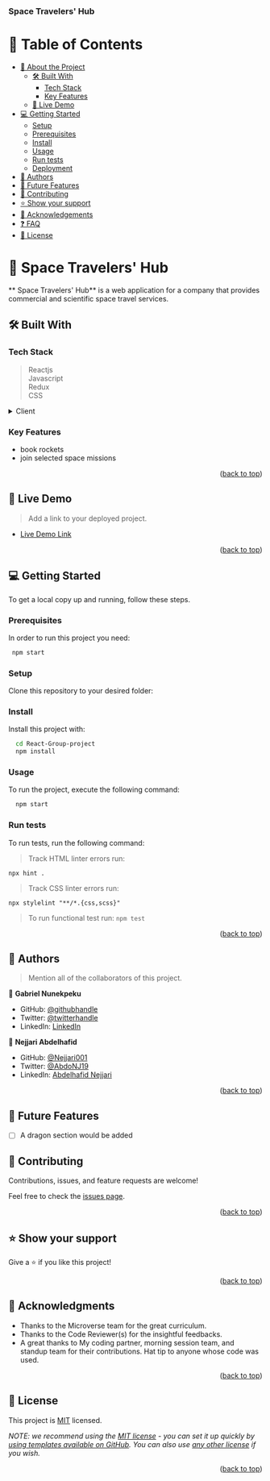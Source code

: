 <a name="readme-top"></a>

<!--
HOW TO USE:
This is an example of how you may give instructions on setting up your project locally.

Modify this file to match your project and remove sections that don't apply.

REQUIRED SECTIONS:
- Table of Contents
- About the Project
  - Built With
  - Live Demo
- Getting Started
- Authors
- Future Features
- Contributing
- Show your support
- Acknowledgements
- License

After you're finished please remove all the comments and instructions!
-->



# <h3><b>Space Travelers' Hub</b></h3>

</div>

<!-- TABLE OF CONTENTS -->

# 📗 Table of Contents

- [📖 About the Project](#about-project)
  - [🛠 Built With](#built-with)
    - [Tech Stack](#tech-stack)
    - [Key Features](#key-features)
  - [🚀 Live Demo](#live-demo)
- [💻 Getting Started](#getting-started)
  - [Setup](#setup)
  - [Prerequisites](#prerequisites)
  - [Install](#install)
  - [Usage](#usage)
  - [Run tests](#run-tests)
  - [Deployment](#triangular_flag_on_post-deployment)
- [👥 Authors](#authors)
- [🔭 Future Features](#future-features)
- [🤝 Contributing](#contributing)
- [⭐️ Show your support](#support)
- [🙏 Acknowledgements](#acknowledgements)
- [❓ FAQ](#faq)
- [📝 License](#license)

<!-- PROJECT DESCRIPTION -->

# 📖 Space Travelers' Hub <a name="about-project"></a>


** Space Travelers' Hub** is  a web application for a company that provides commercial and scientific space travel services.

## 🛠 Built With <a name="built-with"></a>

### Tech Stack <a name="tech-stack"></a>

> Reactjs<br>
> Javascript<br>
> Redux <br>
> CSS

<details>
  <summary>Client</summary>
  <ul>
    <li><a href="https://reactjs.org/">React.js</a></li>
  </ul>
</details>

<!-- Features -->

### Key Features <a name="key-features"></a>
- book rockets
- join selected space missions

<p align="right">(<a href="#readme-top">back to top</a>)</p>

<!-- LIVE DEMO -->

## 🚀 Live Demo <a name="live-demo"></a>

> Add a link to your deployed project.

- [Live Demo Link](https://yourdeployedapplicationlink.com)

<p align="right">(<a href="#readme-top">back to top</a>)</p>

<!-- GETTING STARTED -->

## 💻 Getting Started <a name="getting-started"></a>


To get a local copy up and running, follow these steps.

### Prerequisites

In order to run this project you need:

```sh
 npm start
```

### Setup

Clone this repository to your desired folder:

<!--
Example commands:

```sh
  cd my-folder
  git clone https://github.com/nunegabriel/React-Group-Project.git
```
--->

### Install

Install this project with:


```sh
  cd React-Group-project
  npm install
```


### Usage

To run the project, execute the following command:



```sh
  npm start
```


### Run tests

To run tests, run the following command:

> Track HTML linter errors run:

``` npx hint . ```
> Track CSS linter errors run:

``` npx stylelint "**/*.{css,scss}" ```

> To run functional test run:
``` npm test ```

<p align="right">(<a href="#readme-top">back to top</a>)</p>

<!-- AUTHORS -->

## 👥 Authors <a name="authors"></a>

> Mention all of the collaborators of this project.

👤 **Gabriel Nunekpeku**

- GitHub: [@githubhandle](https://github.com/nunegabriel)
- Twitter: [@twitterhandle](https://twitter.com/_cornrow)
- LinkedIn: [LinkedIn](https://www.linkedin.com/in/gabriel-nunekpeku-623608173/)

👤 **Nejjari Abdelhafid**

- GitHub: [ @Nejjari001](https://github.com/Nejjari001)
- Twitter: [@AbdoNJ19](https://https//twitter.com/AbdoNJ19)
- LinkedIn: [Abdelhafid Nejjari](https://www.linkedin.com/in/abdelhafid-nejjari)

<p align="right">(<a href="#readme-top">back to top</a>)</p>

## 🔭 Future Features <a name="future-features"></a>
- [ ] A dragon section would be added

<!-- CONTRIBUTING -->

## 🤝 Contributing <a name="contributing"></a>

Contributions, issues, and feature requests are welcome!

Feel free to check the [issues page](../../issues/).

<p align="right">(<a href="#readme-top">back to top</a>)</p>

<!-- SUPPORT -->

## ⭐️ Show your support <a name="support"></a>

Give a ⭐ if you like this project!

<p align="right">(<a href="#readme-top">back to top</a>)</p>

<!-- ACKNOWLEDGEMENTS -->

## 🙏 Acknowledgments <a name="acknowledgements"></a>

* Thanks to the Microverse team for the great curriculum.
* Thanks to the Code Reviewer(s) for the insightful feedbacks.
* A great thanks to My coding partner, morning session team, and standup team for their contributions.
Hat tip to anyone whose code was used.

<p align="right">(<a href="#readme-top">back to top</a>)</p>

<!-- FAQ (optional) -->

<!-- LICENSE -->

## 📝 License <a name="license"></a>

This project is [MIT](./LICENSE) licensed.

_NOTE: we recommend using the [MIT license](https://choosealicense.com/licenses/mit/) - you can set it up quickly by [using templates available on GitHub](https://docs.github.com/en/communities/setting-up-your-project-for-healthy-contributions/adding-a-license-to-a-repository). You can also use [any other license](https://choosealicense.com/licenses/) if you wish._

<p align="right">(<a href="#readme-top">back to top</a>)</p>

